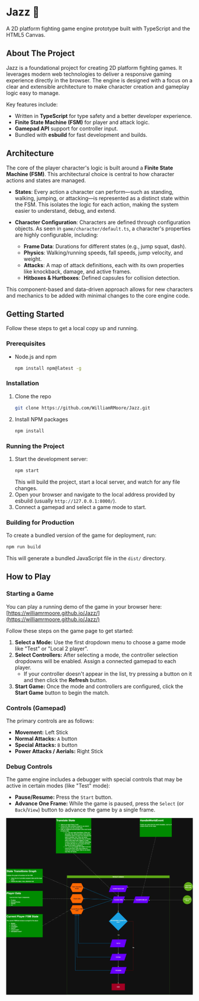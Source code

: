 # Jazz 🎷

A 2D platform fighting game engine prototype built with TypeScript and the HTML5 Canvas.

## About The Project

Jazz is a foundational project for creating 2D platform fighting games. It leverages modern web technologies to deliver a responsive gaming experience directly in the browser. The engine is designed with a focus on a clear and extensible architecture to make character creation and gameplay logic easy to manage.

Key features include:

- Written in **TypeScript** for type safety and a better developer experience.
- **Finite State Machine (FSM)** for player and attack logic.
- **Gamepad API** support for controller input.
- Bundled with **esbuild** for fast development and builds.

## Architecture

The core of the player character's logic is built around a **Finite State Machine (FSM)**. This architectural choice is central to how character actions and states are managed.

- **States**: Every action a character can perform—such as standing, walking, jumping, or attacking—is represented as a distinct state within the FSM. This isolates the logic for each action, making the system easier to understand, debug, and extend.

- **Character Configuration**: Characters are defined through configuration objects. As seen in `game/character/default.ts`, a character's properties are highly configurable, including:
  - **Frame Data**: Durations for different states (e.g., jump squat, dash).
  - **Physics**: Walking/running speeds, fall speeds, jump velocity, and weight.
  - **Attacks**: A map of attack definitions, each with its own properties like knockback, damage, and active frames.
  - **Hitboxes & Hurtboxes**: Defined capsules for collision detection.

This component-based and data-driven approach allows for new characters and mechanics to be added with minimal changes to the core engine code.

## Getting Started

Follow these steps to get a local copy up and running.

### Prerequisites

- Node.js and npm
  ```sh
  npm install npm@latest -g
  ```

### Installation

1.  Clone the repo
    ```sh
    git clone https://github.com/WilliamRMoore/Jazz.git
    ```
2.  Install NPM packages
    ```sh
    npm install
    ```

### Running the Project

1.  Start the development server:
    ```sh
    npm start
    ```
    This will build the project, start a local server, and watch for any file changes.
2.  Open your browser and navigate to the local address provided by esbuild (usually `http://127.0.0.1:8000/`).
3.  Connect a gamepad and select a game mode to start.

### Building for Production

To create a bundled version of the game for deployment, run:

```sh
npm run build
```

This will generate a bundled JavaScript file in the `dist/` directory.

## How to Play

### Starting a Game

You can play a running demo of the game in your browser here: [https://williamrmoore.github.io/Jazz/](https://williamrmoore.github.io/Jazz/)

Follow these steps on the game page to get started:

1.  **Select a Mode:** Use the first dropdown menu to choose a game mode like "Test" or "Local 2 player".
2.  **Select Controllers:** After selecting a mode, the controller selection dropdowns will be enabled. Assign a connected gamepad to each player.
    - If your controller doesn't appear in the list, try pressing a button on it and then click the **Refresh** button.
3.  **Start Game:** Once the mode and controllers are configured, click the **Start Game** button to begin the match.

### Controls (Gamepad)

The primary controls are as follows:

- **Movement:** Left Stick
- **Normal Attacks:** `A` button
- **Special Attacks:** `B` button
- **Power Attacks / Aerials:** Right Stick

### Debug Controls

The game engine includes a debugger with special controls that may be active in certain modes (like "Test" mode):

- **Pause/Resume:** Press the `Start` button.
- **Advance One Frame:** While the game is paused, press the `Select` (or `Back`/`View`) button to advance the game by a single frame.

![Diagran](https://raw.githubusercontent.com/WilliamRMoore/HtmxDotnet/refs/heads/main/game-architecture-Finite%20State%20Machine%20Arch.webp)
